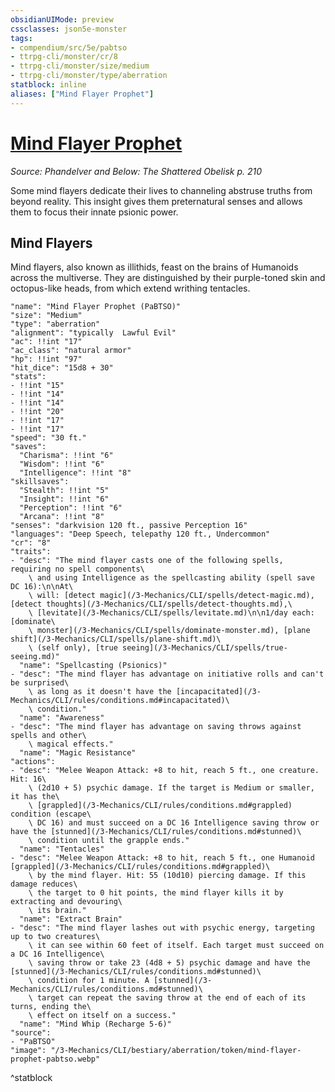 ```yaml
---
obsidianUIMode: preview
cssclasses: json5e-monster
tags:
- compendium/src/5e/pabtso
- ttrpg-cli/monster/cr/8
- ttrpg-cli/monster/size/medium
- ttrpg-cli/monster/type/aberration
statblock: inline
aliases: ["Mind Flayer Prophet"]
---
```

# [Mind Flayer Prophet](3-Mechanics\CLI\bestiary\aberration/mind-flayer-prophet-pabtso.md)
*Source: Phandelver and Below: The Shattered Obelisk p. 210*  

Some mind flayers dedicate their lives to channeling abstruse truths from beyond reality. This insight gives them preternatural senses and allows them to focus their innate psionic power.

## Mind Flayers

Mind flayers, also known as illithids, feast on the brains of Humanoids across the multiverse. They are distinguished by their purple-toned skin and octopus-like heads, from which extend writhing tentacles.

```statblock
"name": "Mind Flayer Prophet (PaBTSO)"
"size": "Medium"
"type": "aberration"
"alignment": "typically  Lawful Evil"
"ac": !!int "17"
"ac_class": "natural armor"
"hp": !!int "97"
"hit_dice": "15d8 + 30"
"stats":
- !!int "15"
- !!int "14"
- !!int "14"
- !!int "20"
- !!int "17"
- !!int "17"
"speed": "30 ft."
"saves":
  "Charisma": !!int "6"
  "Wisdom": !!int "6"
  "Intelligence": !!int "8"
"skillsaves":
  "Stealth": !!int "5"
  "Insight": !!int "6"
  "Perception": !!int "6"
  "Arcana": !!int "8"
"senses": "darkvision 120 ft., passive Perception 16"
"languages": "Deep Speech, telepathy 120 ft., Undercommon"
"cr": "8"
"traits":
- "desc": "The mind flayer casts one of the following spells, requiring no spell components\
    \ and using Intelligence as the spellcasting ability (spell save DC 16):\n\nAt\
    \ will: [detect magic](/3-Mechanics/CLI/spells/detect-magic.md), [detect thoughts](/3-Mechanics/CLI/spells/detect-thoughts.md),\
    \ [levitate](/3-Mechanics/CLI/spells/levitate.md)\n\n1/day each: [dominate\
    \ monster](/3-Mechanics/CLI/spells/dominate-monster.md), [plane shift](/3-Mechanics/CLI/spells/plane-shift.md)\
    \ (self only), [true seeing](/3-Mechanics/CLI/spells/true-seeing.md)"
  "name": "Spellcasting (Psionics)"
- "desc": "The mind flayer has advantage on initiative rolls and can't be surprised\
    \ as long as it doesn't have the [incapacitated](/3-Mechanics/CLI/rules/conditions.md#incapacitated)\
    \ condition."
  "name": "Awareness"
- "desc": "The mind flayer has advantage on saving throws against spells and other\
    \ magical effects."
  "name": "Magic Resistance"
"actions":
- "desc": "Melee Weapon Attack: +8 to hit, reach 5 ft., one creature. Hit: 16\
    \ (2d10 + 5) psychic damage. If the target is Medium or smaller, it has the\
    \ [grappled](/3-Mechanics/CLI/rules/conditions.md#grappled) condition (escape\
    \ DC 16) and must succeed on a DC 16 Intelligence saving throw or have the [stunned](/3-Mechanics/CLI/rules/conditions.md#stunned)\
    \ condition until the grapple ends."
  "name": "Tentacles"
- "desc": "Melee Weapon Attack: +8 to hit, reach 5 ft., one Humanoid [grappled](/3-Mechanics/CLI/rules/conditions.md#grappled)\
    \ by the mind flayer. Hit: 55 (10d10) piercing damage. If this damage reduces\
    \ the target to 0 hit points, the mind flayer kills it by extracting and devouring\
    \ its brain."
  "name": "Extract Brain"
- "desc": "The mind flayer lashes out with psychic energy, targeting up to two creatures\
    \ it can see within 60 feet of itself. Each target must succeed on a DC 16 Intelligence\
    \ saving throw or take 23 (4d8 + 5) psychic damage and have the [stunned](/3-Mechanics/CLI/rules/conditions.md#stunned)\
    \ condition for 1 minute. A [stunned](/3-Mechanics/CLI/rules/conditions.md#stunned)\
    \ target can repeat the saving throw at the end of each of its turns, ending the\
    \ effect on itself on a success."
  "name": "Mind Whip (Recharge 5-6)"
"source":
- "PaBTSO"
"image": "/3-Mechanics/CLI/bestiary/aberration/token/mind-flayer-prophet-pabtso.webp"
```
^statblock